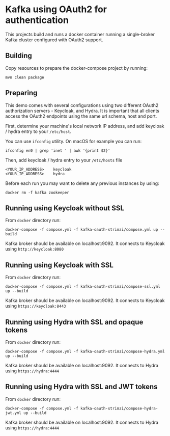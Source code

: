 Kafka using OAuth2 for authentication
=====================================

This projects build and runs a docker container running a single-broker Kafka cluster configured with OAuth2 support.


Building
--------

Copy resources to prepare the docker-compose project by running:

    mvn clean package
    

Preparing
---------

This demo comes with several configurations using two different OAuth2 authorization servers - Keycloak, and Hydra. 
It is important that all clients access the OAuth2 endpoints using the same url schema, host and port.
 
First, determine your machine's local network IP address, and add keycloak / hydra entry to your `/etc/host`.

You can use `ifconfig` utility. On macOS for example you can run:

    ifconfig en0 | grep 'inet ' | awk '{print $2}'

Then, add keycloak / hydra entry to your `/etc/hosts` file 

    <YOUR_IP_ADDRESS>    keycloak
    <YOUR_IP_ADDRESS>    hydra


Before each run you may want to delete any previous instances by using:

    docker rm -f kafka zookeeper


Running using Keycloak without SSL
----------------------------------
    
From `docker` directory run:

    docker-compose -f compose.yml -f kafka-oauth-strimzi/compose.yml up --build 

Kafka broker should be available on localhost:9092. It connects to Keycloak using `http://keycloak:8080`


Running using Keycloak with SSL
-------------------------------

From `docker` directory run:

    docker-compose -f compose.yml -f kafka-oauth-strimzi/compose-ssl.yml up --build
     
Kafka broker should be available on localhost:9092. It connects to Keycloak using `https://keycloak:8443`


Running using Hydra with SSL and opaque tokens
----------------------------------------------

From `docker` directory run:

    docker-compose -f compose.yml -f kafka-oauth-strimzi/compose-hydra.yml up --build
     
Kafka broker should be available on localhost:9092. It connects to Hydra using `https://hydra:4444`


Running using Hydra with SSL and JWT tokens
----------------------------------------------

From `docker` directory run:

    docker-compose -f compose.yml -f kafka-oauth-strimzi/compose-hydra-jwt.yml up --build
     
Kafka broker should be available on localhost:9092. It connects to Hydra using `https://hydra:4444`

